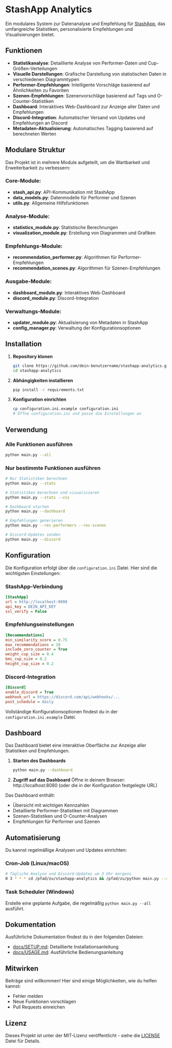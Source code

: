 # StashApp Analytics

Ein modulares System zur Datenanalyse und Empfehlung für [StashApp](https://github.com/stashapp/stash), das umfangreiche Statistiken, personalisierte Empfehlungen und Visualisierungen bietet.

## Funktionen

- **Statistikanalyse**: Detaillierte Analyse von Performer-Daten und Cup-Größen-Verteilungen
- **Visuelle Darstellungen**: Grafische Darstellung von statistischen Daten in verschiedenen Diagrammtypen
- **Performer-Empfehlungen**: Intelligente Vorschläge basierend auf Ähnlichkeiten zu Favoriten
- **Szenen-Empfehlungen**: Szenenvorschläge basierend auf Tags und O-Counter-Statistiken
- **Dashboard**: Interaktives Web-Dashboard zur Anzeige aller Daten und Empfehlungen
- **Discord-Integration**: Automatischer Versand von Updates und Empfehlungen an Discord
- **Metadaten-Aktualisierung**: Automatisches Tagging basierend auf berechneten Werten

## Modulare Struktur

Das Projekt ist in mehrere Module aufgeteilt, um die Wartbarkeit und Erweiterbarkeit zu verbessern:

### Core-Module:
- **stash_api.py**: API-Kommunikation mit StashApp
- **data_models.py**: Datenmodelle für Performer und Szenen
- **utils.py**: Allgemeine Hilfsfunktionen

### Analyse-Module:
- **statistics_module.py**: Statistische Berechnungen
- **visualization_module.py**: Erstellung von Diagrammen und Grafiken

### Empfehlungs-Module:
- **recommendation_performer.py**: Algorithmen für Performer-Empfehlungen
- **recommendation_scenes.py**: Algorithmen für Szenen-Empfehlungen

### Ausgabe-Module:
- **dashboard_module.py**: Interaktives Web-Dashboard
- **discord_module.py**: Discord-Integration

### Verwaltungs-Module:
- **updater_module.py**: Aktualisierung von Metadaten in StashApp
- **config_manager.py**: Verwaltung der Konfigurationsoptionen

## Installation

1. **Repository klonen**
   ```bash
   git clone https://github.com/dein-benutzername/stashapp-analytics.git
   cd stashapp-analytics
   ```

2. **Abhängigkeiten installieren**
   ```bash
   pip install -r requirements.txt
   ```

3. **Konfiguration einrichten**
   ```bash
   cp configuration.ini.example configuration.ini
   # Öffne configuration.ini und passe die Einstellungen an
   ```

## Verwendung

### Alle Funktionen ausführen
```bash
python main.py --all
```

### Nur bestimmte Funktionen ausführen
```bash
# Nur Statistiken berechnen
python main.py --stats

# Statistiken berechnen und visualisieren
python main.py --stats --vis

# Dashboard starten
python main.py --dashboard

# Empfehlungen generieren
python main.py --rec-performers --rec-scenes

# Discord-Updates senden
python main.py --discord
```

## Konfiguration

Die Konfiguration erfolgt über die `configuration.ini` Datei. Hier sind die wichtigsten Einstellungen:

### StashApp-Verbindung
```ini
[StashApp]
url = http://localhost:9999
api_key = DEIN_API_KEY
ssl_verify = False
```

### Empfehlungseinstellungen
```ini
[Recommendations]
min_similarity_score = 0.75
max_recommendations = 10
include_zero_counter = True
weight_cup_size = 0.4
bmi_cup_size = 0.2
height_cup_size = 0.2
```

### Discord-Integration
```ini
[Discord]
enable_discord = True
webhook_url = https://discord.com/api/webhooks/...
post_schedule = daily
```

Vollständige Konfigurationsoptionen findest du in der `configuration.ini.example` Datei.

## Dashboard

Das Dashboard bietet eine interaktive Oberfläche zur Anzeige aller Statistiken und Empfehlungen.

1. **Starten des Dashboards**
   ```bash
   python main.py --dashboard
   ```

2. **Zugriff auf das Dashboard**
   Öffne in deinem Browser: http://localhost:8080 (oder die in der Konfiguration festgelegte URL)

Das Dashboard enthält:
- Übersicht mit wichtigen Kennzahlen
- Detaillierte Performer-Statistiken mit Diagrammen
- Szenen-Statistiken und O-Counter-Analysen
- Empfehlungen für Performer und Szenen

## Automatisierung

Du kannst regelmäßige Analysen und Updates einrichten:

### Cron-Job (Linux/macOS)
```bash
# Tägliche Analyse und Discord-Updates um 3 Uhr morgens
0 3 * * * cd /pfad/zu/stashapp-analytics && /pfad/zu/python main.py --all > /pfad/zu/log.txt 2>&1
```

### Task Scheduler (Windows)
Erstelle eine geplante Aufgabe, die regelmäßig `python main.py --all` ausführt.

## Dokumentation

Ausführliche Dokumentation findest du in den folgenden Dateien:
- [docs/SETUP.md](docs/SETUP.md): Detaillierte Installationsanleitung
- [docs/USAGE.md](docs/USAGE.md): Ausführliche Bedienungsanleitung

## Mitwirken

Beiträge sind willkommen! Hier sind einige Möglichkeiten, wie du helfen kannst:
- Fehler melden
- Neue Funktionen vorschlagen
- Pull Requests einreichen

## Lizenz

Dieses Projekt ist unter der MIT-Lizenz veröffentlicht - siehe die [LICENSE](LICENSE) Datei für Details.
